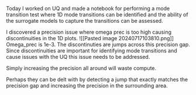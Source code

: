 Today I worked on UQ and made a notebook for performing a mode transition test where 1D mode transitions can be identified and the ability of the surrogate models to capture the transitions can be assessed.  

I discovered a precision issue where omega prec is too high causing discontinuities in the 1D plots. 
![[Pasted image 20240717103810.png]]
Omega_prec is 1e-3. The discontinuties are jumps across this precision gap. Since discontinuities are important for identifying mode transitions and cause issues with the UQ this issue needs to be addressed. 

Simply increasing the precision all around will waste compute. 

Perhaps they can be delt with by detecting a jump that exactly matches the precision gap and increasing the precision in the surrounding area. 